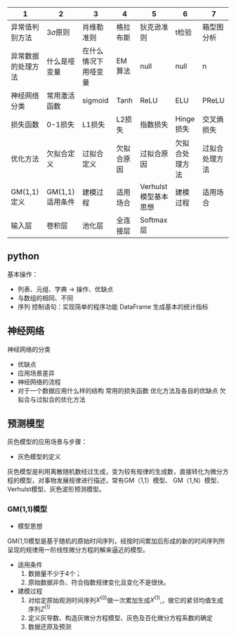 <head>
    <script src="https://cdn.mathjax.org/mathjax/latest/MathJax.js?config=TeX-AMS-MML_HTMLorMML" type="text/javascript"></script>
    <script type="text/x-mathjax-config">
        MathJax.Hub.Config({
            tex2jax: {
            skipTags: ['script', 'noscript', 'style', 'textarea', 'pre'],
            inlineMath: [['$','$']]
            }
        });
    </script>
</head>

| 1  |  2 | 3 | 4 | 5 | 6 | 7 |
| ------------- | ---- | --------- | --------- | --------- |--------- |--------- |
| 异常值判别方法 | 3$\sigma$原则 | 肖维勒准则 | 格拉布斯 | 狄克逊准则 | t检验 | 箱型图分析 | 
| 异常数据的处理方法 | 什么是哑变量 | 在什么情况下用哑变量 | EM算法 | null | null | n | 
| 神经网络分类 | 常用激活函数 | sigmoid | Tanh | ReLU | ELU | PReLU | 
| 损失函数 | 0-1损失 | L1损失 |  L2损失 | 指数损失 | Hinge损失 | 交叉熵损失 |
| 优化方法 | 欠拟合定义 | 过拟合定义 | 欠拟合原因 | 过拟合原因 |欠拟合处理方法 | 过拟合处理方法 | 
| GM(1,1)定义 | GM(1,1)适用条件 | 建模过程 | 适用场合 | Verhulst模型基本思想 | 建模过程 | 适用场合 | 
| 输入层 | 卷积层 | 池化层 | 全连接层 | Softmax层 |

## python
基本操作：
- 列表、元组、字典  $\rightarrow$ 操作、优缺点
- 与数组的相同、不同
- 序列
控制语句：实现简单的程序功能
DataFrame 生成基本的统计指标

## 神经网络
神经网络的分类
- 优缺点
- 应用场景差异
- 神经网络的流程
- 对于一个数据应用什么样的结构
常用的损失函数
优化方法及各自的优缺点
欠拟合与过拟合的优化方法

## 预测模型
灰色模型的应用场景与步骤：
- 灰色模型的定义

灰色模型是利用离散随机数经过生成，变为较有规律的生成数，直接转化为微分方程的模型，对事物发展规律进行描述，常有GM（1,1）模型、 GM（1,N）模型、Verhulst模型、灰色波形预测模型。

### GM(1,1)模型

- 模型思想

GM(1,1)模型是基于随机的原始时间序列，经按时间累加后形成的新的时间序列所呈现的规律用一阶线性微分方程的解来逼近的模型。
- 适用条件
    1. 数据量不少于4个；
    2. 原始数据非负、符合指数规律变化且变化不是很快。
- 建模过程
    1. 对给定原始观测时间序列$X^{(0)}$做一次累加生成$X^{(1)}$,，做它的紧邻均值生成序列$Z^{(1)}$
    2. 定义灰导数、构造灰微分方程模型、灰色及百化微分方程系数的确定
    3. 数据还原及预测
    
    

